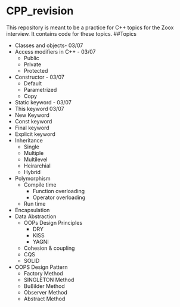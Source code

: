 # CPP_revision
This repository is meant to be a practice for C++ topics for the Zoox interview. It contains code for these topics.
##Topics
- Classes and objects- 03/07
- Access modifiers in C++ - 03/07
  - Public
  - Private
  - Protected
- Constructor - 03/07
  - Default
  - Parametrized
  - Copy
- Static keyword - 03/07
- This keyword 03/07
- New Keyword
- Const keyword
- Final keyword
- Explicit keyword
- Inheritance
    - Single
    - Multiple
    - Multilevel
    - Heirarchial
    - Hybrid
- Polymorphism
    - Compile time
        - Function overloading
        - Operator overloading
    - Run time
- Encapsulation
- Data Abstraction
    - OOPs Design Principles
      - DRY
      - KISS
      - YAGNI
   - Cohesion & coupling
   - CQS
   - SOLID
- OOPS Design Pattern
    - Factory Method
    - SINGLETON Method
    - Bu8ilder Method
    - Observer Method
    - Abstract Method

